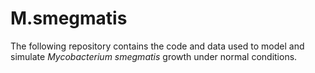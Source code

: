 # M.smegmatis
The following repository contains the code and data used to model and simulate *Mycobacterium smegmatis* growth under normal conditions.
